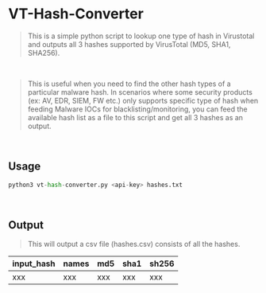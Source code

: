# VT-Hash-Converter

> This is a simple python script to lookup one type of hash in Virustotal and outputs all 3 hashes supported by VirusTotal (MD5, SHA1, SHA256).

<br>

> This is useful when you need to find the other hash types of a particular malware hash. In scenarios where some security products (ex: AV, EDR, SIEM, FW etc.) only supports specific type of hash when feeding Malware IOCs for blacklisting/monitoring, you can feed the available hash list as a file to this script and get all 3 hashes as an output.

<br>

## Usage

```python
python3 vt-hash-converter.py <api-key> hashes.txt
```

<br>

## Output

> This will output a csv file (hashes.csv) consists of all the hashes.

|input_hash | names | md5 |sha1 | sh256 |
|:----------|:------|:----|:----|:------|
|xxx        | xxx   | xxx | xxx | xxx   |
